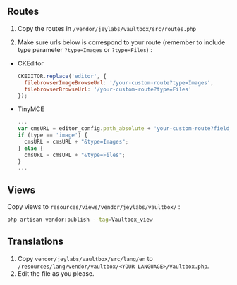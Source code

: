 ## Routes
1. Copy the routes in `/vendor/jeylabs/vaultbox/src/routes.php`

1. Make sure urls below is correspond to your route (remember to include type parameter `?type=Images` or `?type=Files`) :
  * CKEditor
    ```javascript
    CKEDITOR.replace('editor', {
      filebrowserImageBrowseUrl: '/your-custom-route?type=Images',
      filebrowserBrowseUrl: '/your-custom-route?type=Files'
    });
    ```  
  * TinyMCE
    ```javascript
    ...
    var cmsURL = editor_config.path_absolute + 'your-custom-route?field_name='+field_name+'&lang='+ tinymce.settings.language;
    if (type == 'image') {
      cmsURL = cmsURL + "&type=Images";
    } else {
      cmsURL = cmsURL + "&type=Files";
    }
    ...
    ```

## Views
Copy views to `resources/views/vendor/jeylabs/vaultbox/` :

```bash
php artisan vendor:publish --tag=Vaultbox_view
```

## Translations

1. Copy `vendor/jeylabs/vaultbox/src/lang/en` to `/resources/lang/vendor/vaultbox/<YOUR LANGUAGE>/Vaultbox.php`.
1. Edit the file as you please.
